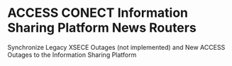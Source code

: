 # ACCESS CONECT Information Sharing Platform News Routers

Synchronize Legacy XSECE Outages (not implemented) and New ACCESS Outages to the Information Sharing Platform
